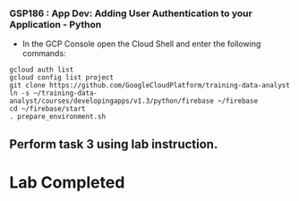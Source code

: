 ### GSP186 :  App Dev: Adding User Authentication to your Application - Python 


* In the GCP Console open the Cloud Shell and enter the following commands:

```
gcloud auth list
gcloud config list project
git clone https://github.com/GoogleCloudPlatform/training-data-analyst
ln -s ~/training-data-analyst/courses/developingapps/v1.3/python/firebase ~/firebase
cd ~/firebase/start
. prepare_environment.sh
```

## Perform task 3 using lab instruction.


# Lab Completed

